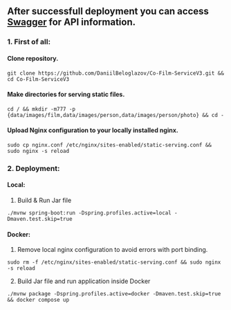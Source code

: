 After successfull deployment you can access [Swagger](http://localhost:5030/swagger-ui/index.html) for API information.
---
### 1. First of all:
#### Clone repository.
```
git clone https://github.com/DaniilBeloglazov/Co-Film-ServiceV3.git && cd Co-Film-ServiceV3
```
#### Make directories for serving static files.
```
cd / && mkdir -m777 -p {data/images/film,data/images/person,data/images/person/photo} && cd -
```
#### Upload Nginx configuration to your locally installed nginx.
```
sudo cp nginx.conf /etc/nginx/sites-enabled/static-serving.conf && sudo nginx -s reload
```
### 2. Deployment:
#### Local:
1. Build & Run Jar file
```
./mvnw spring-boot:run -Dspring.profiles.active=local -Dmaven.test.skip=true
```
#### Docker:
1. Remove local nginx configuration to avoid errors with port binding.
```
sudo rm -f /etc/nginx/sites-enabled/static-serving.conf && sudo nginx -s reload
```
2. Build Jar file and run application inside Docker
```
./mvnw package -Dspring.profiles.active=docker -Dmaven.test.skip=true && docker compose up
```

[//]: # (./mvnw package -Dspring.profiles.active=docker -Dmaven.test.skip)

[//]: # (java -jar application.jar --spring.profiles.active=local)

[//]: # ()
[//]: # (Nginx in docker example: http://localhost:5031/film/36c12a88-8080-472f-bb5f-e52d7a6702e7.jpeg)
